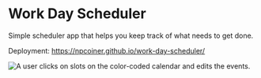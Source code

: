 # Work Day Scheduler

Simple scheduler app that helps you keep track of what needs to get done.

Deployment: https://npcoiner.github.io/work-day-scheduler/

![A user clicks on slots on the color-coded calendar and edits the events.](./Assets/05-third-party-apis-homework-demo.gif)
